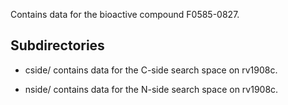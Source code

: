 Contains data for the bioactive compound F0585-0827.

## Subdirectories

- cside/ contains data for the C-side search space on rv1908c.

- nside/ contains data for the N-side search space on rv1908c.

